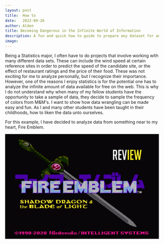 ```yaml
---
layout: post
title:  How to 
date:   2022-09-26
author: Alden
title: Becoming Dangerous in the Infinite World of Information
description: A fun and quick how to guide to prepare any dataset for analysis
image: 
---
```

 
Being a Statistics major, I often have to do projects that involve working with many different data sets.  These can include the wind speed at certain reference sites
in order to predict the speed of the candidate site, or the effect of restaurant ratings and the price of their food.  These was not exciting for me to analyze 
personally, but I recognize their importance.  However, one of the reasons I enjoy statistics is for the potential one has to analyze the infinite amount of data
available for free on the web.  This is why I do not understand why when many of my fellow students have the opportunity to take a sample of data, they decide to
sample the frequency of colors from M&M's.  I want to show how data wrangling can be made easy and fun.  As I and many other students have been taught in their childhoods,
how to liken the data unto ourselves.

For this example, I have decided to analyze data from something near to my heart, Fire Emblem.

![Test Image](https://github.com/aldenm01/stat386-projects/blob/main/assets/images/Fire_Emblem_Title_Screen.png)

